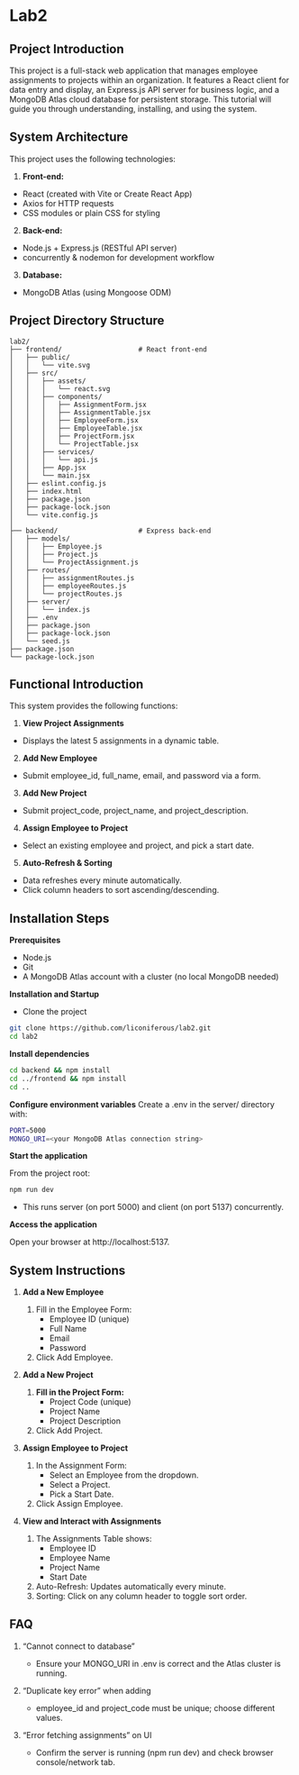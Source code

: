 # Lab2
## Project Introduction
This project is a full-stack web application that manages employee assignments to projects within an organization. It features a React client for data entry and display, an Express.js API server for business logic, and a MongoDB Atlas cloud database for persistent storage. This tutorial will guide you through understanding, installing, and using the system.

## System Architecture
This project uses the following technologies:

1. **Front-end:**
- React (created with Vite or Create React App)
- Axios for HTTP requests
- CSS modules or plain CSS for styling

2. **Back-end:**
- Node.js + Express.js (RESTful API server)
- concurrently & nodemon for development workflow

3. **Database:**
- MongoDB Atlas (using Mongoose ODM)

## Project Directory Structure
```
lab2/
├── frontend/                   # React front-end
│   ├── public/
│   │   └── vite.svg
│   ├── src/
│   │   ├── assets/
│   │   │   └── react.svg
│   │   ├── components/
│   │   │   ├── AssignmentForm.jsx
│   │   │   ├── AssignmentTable.jsx
│   │   │   ├── EmployeeForm.jsx
│   │   │   ├── EmployeeTable.jsx
│   │   │   ├── ProjectForm.jsx
│   │   │   └── ProjectTable.jsx
│   │   ├── services/
│   │   │   └── api.js
│   │   ├── App.jsx
│   │   └── main.jsx
│   ├── eslint.config.js
│   ├── index.html
│   ├── package.json
│   ├── package-lock.json
│   └── vite.config.js
│
├── backend/                    # Express back-end
│   ├── models/
│   │   ├── Employee.js
│   │   ├── Project.js
│   │   └── ProjectAssignment.js
│   ├── routes/
│   │   ├── assignmentRoutes.js
│   │   ├── employeeRoutes.js
│   │   └── projectRoutes.js
│   ├── server/
│   │   └── index.js
│   ├── .env
│   ├── package.json
│   ├── package-lock.json
│   └── seed.js
├── package.json
└── package-lock.json
```
## Functional Introduction
This system provides the following functions:

1. **View Project Assignments**
- Displays the latest 5 assignments in a dynamic table.

2. **Add New Employee**
- Submit employee_id, full_name, email, and password via a form.

3. **Add New Project**
- Submit project_code, project_name, and project_description.

4. **Assign Employee to Project**
- Select an existing employee and project, and pick a start date.

5. **Auto-Refresh & Sorting**
- Data refreshes every minute automatically.
- Click column headers to sort ascending/descending.

## Installation Steps
**Prerequisites**
- Node.js
- Git
- A MongoDB Atlas account with a cluster (no local MongoDB needed)

**Installation and Startup**
- Clone the project
```bash
git clone https://github.com/liconiferous/lab2.git
cd lab2
```

**Install dependencies**
```bash
cd backend && npm install
cd ../frontend && npm install
cd ..
```

**Configure environment variables**
Create a .env in the server/ directory with:
```bash
PORT=5000
MONGO_URI=<your MongoDB Atlas connection string>
```
**Start the application**

From the project root:
```bash
npm run dev
```
- This runs server (on port 5000) and client (on port 5137) concurrently.

**Access the application**

Open your browser at http://localhost:5137.

## System Instructions
1. **Add a New Employee**
   1. Fill in the Employee Form:
      - Employee ID (unique)
      - Full Name
      - Email
      - Password
   2. Click Add Employee.

2. **Add a New Project**
   1. **Fill in the Project Form:**
      - Project Code (unique)
      - Project Name
      - Project Description
    2. Click Add Project.

3. **Assign Employee to Project**
   1. In the Assignment Form:
      - Select an Employee from the dropdown.
      - Select a Project.
      - Pick a Start Date.
    2. Click Assign Employee.

4. **View and Interact with Assignments**
   1. The Assignments Table shows:
      - Employee ID
      - Employee Name
      - Project Name
      - Start Date
   2. Auto-Refresh: Updates automatically every minute.
   3. Sorting: Click on any column header to toggle sort order.

## FAQ
1. “Cannot connect to database”
   - Ensure your MONGO_URI in .env is correct and the Atlas cluster is running.

2. “Duplicate key error” when adding
   - employee_id and project_code must be unique; choose different values.

3. “Error fetching assignments” on UI
   - Confirm the server is running (npm run dev) and check browser console/network tab.
